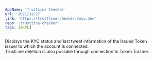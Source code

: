 ```yaml
---
AppName: 'TrustLine Checker'
url: '2021/12/27'
link: 'https://trustline-checker.tequ.dev'
repo: 'trustline-checker'
tags: [XRPL]
---
```


Displays the KYC status and last tweet information of the Issued Token issuer to which the account is connected.
<br>
TrustLine deletion is also possible through connection to Token Trasher.

